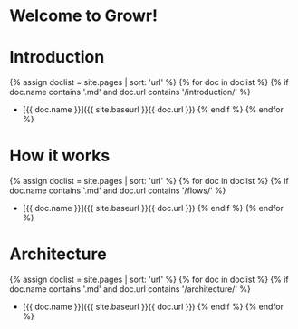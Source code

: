 # Welcome to Growr!

# Introduction
{% assign doclist = site.pages | sort: 'url'  %}
       {% for doc in doclist %}
            {% if doc.name contains '.md' and doc.url contains '/introduction/' %}
- [{{ doc.name }}]({{ site.baseurl }}{{ doc.url }})
            {% endif %}
        {% endfor %}

# How it works
{% assign doclist = site.pages | sort: 'url'  %}
       {% for doc in doclist %}
            {% if doc.name contains '.md' and doc.url contains '/flows/' %}
- [{{ doc.name }}]({{ site.baseurl }}{{ doc.url }})
            {% endif %}
        {% endfor %}

# Architecture
{% assign doclist = site.pages | sort: 'url'  %}
       {% for doc in doclist %}
            {% if doc.name contains '.md' and doc.url contains '/architecture/' %}
- [{{ doc.name }}]({{ site.baseurl }}{{ doc.url }})
            {% endif %}
        {% endfor %}

<script src="js/enable-mermaid.js"></script>
